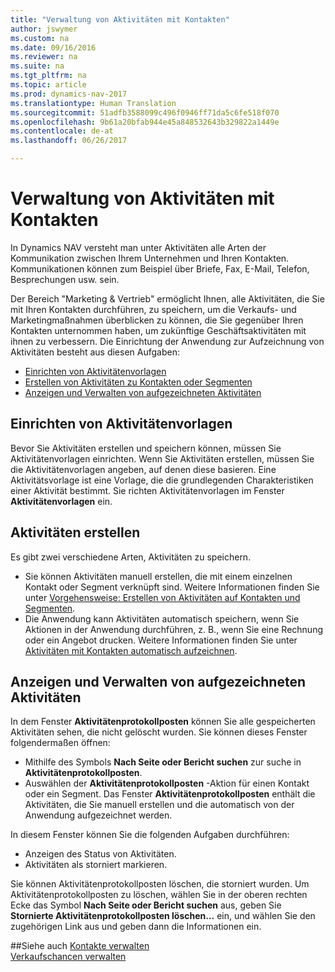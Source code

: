 ```yaml
---
title: "Verwaltung von Aktivitäten mit Kontakten"
author: jswymer
ms.custom: na
ms.date: 09/16/2016
ms.reviewer: na
ms.suite: na
ms.tgt_pltfrm: na
ms.topic: article
ms.prod: dynamics-nav-2017
ms.translationtype: Human Translation
ms.sourcegitcommit: 51adfb3588099c496f0946ff71da5c6fe518f070
ms.openlocfilehash: 9b61a20bfab944e45a848532643b329822a1449e
ms.contentlocale: de-at
ms.lasthandoff: 06/26/2017

---
```

# <a name="managing-interactions-with-contacts"></a>Verwaltung von Aktivitäten mit Kontakten
In Dynamics NAV versteht man unter Aktivitäten alle Arten der Kommunikation zwischen Ihrem Unternehmen und Ihren Kontakten. Kommunikationen können zum Beispiel über Briefe, Fax, E-Mail, Telefon, Besprechungen usw. sein.

Der Bereich "Marketing & Vertrieb" ermöglicht Ihnen, alle Aktivitäten, die Sie mit Ihren Kontakten durchführen, zu speichern, um die Verkaufs- und Marketingmaßnahmen überblicken zu können, die Sie gegenüber Ihren Kontakten unternommen haben, um zukünftige Geschäftsaktivitäten mit ihnen zu verbessern. Die Einrichtung der Anwendung zur Aufzeichnung von Aktivitäten besteht aus diesen Aufgaben:

* [Einrichten von Aktivitätenvorlagen](#setting-up-interaction-templates)
* [Erstellen von Aktivitäten zu Kontakten oder Segmenten](#creating-interactions-on-contacts-or-segments)
* [Anzeigen und Verwalten von aufgezeichneten Aktivitäten](#view-and-manage-recorded-interactions)

## <a name="set-up-interaction-templates"></a>Einrichten von Aktivitätenvorlagen
Bevor Sie Aktivitäten erstellen und speichern können, müssen Sie Aktivitätenvorlagen einrichten. Wenn Sie Aktivitäten erstellen, müssen Sie die Aktivitätenvorlagen angeben, auf denen diese basieren. Eine Aktivitätsvorlage ist eine Vorlage, die die grundlegenden Charakteristiken einer Aktivität bestimmt.
Sie richten Aktivitätenvorlagen im Fenster **Aktivitätenvorlagen** ein.  

## <a name="create-interactions"></a>Aktivitäten erstellen
Es gibt zwei verschiedene Arten, Aktivitäten zu speichern.

* Sie können Aktivitäten manuell erstellen, die mit einem einzelnen Kontakt oder Segment verknüpft sind. Weitere Informationen finden Sie unter [Vorgehensweise: Erstellen von Aktivitäten auf Kontakten und Segmenten](marketing-how-create-interactions.md).  
* Die Anwendung kann Aktivitäten automatisch speichern, wenn Sie Aktionen in der Anwendung durchführen, z. B., wenn Sie eine Rechnung oder ein Angebot drucken. Weitere Informationen finden Sie unter [Aktivitäten mit Kontakten automatisch aufzeichnen](marketing-auto-record-interactions.md).

## <a name="view-and-manage-recorded-interactions"></a>Anzeigen und Verwalten von aufgezeichneten Aktivitäten
In dem Fenster **Aktivitätenprotokollposten** können Sie alle gespeicherten Aktivitäten sehen, die nicht gelöscht wurden. Sie können dieses Fenster folgendermaßen öffnen:

* Mithilfe des Symbols **Nach Seite oder Bericht suchen** zur suche in **Aktivitätenprotokollposten**.
* Auswählen der **Aktivitätenprotokollposten** -Aktion für einen Kontakt oder ein Segment.
Das Fenster **Aktivitätenprotokollposten** enthält die Aktivitäten, die Sie manuell erstellen und die automatisch von der Anwendung aufgezeichnet werden.

In diesem Fenster können Sie die folgenden Aufgaben durchführen:

* Anzeigen des Status von Aktivitäten.
* Aktivitäten als storniert markieren.

Sie können Aktivitätenprotokollposten löschen, die storniert wurden. Um Aktivitätenprotokollposten zu löschen, wählen Sie in der oberen rechten Ecke das Symbol **Nach Seite oder Bericht suchen** aus, geben Sie **Stornierte Aktivitätenprotokollposten löschen...** ein, und wählen Sie den zugehörigen Link aus und geben dann die Informationen ein.

##<a name="see-also"></a>Siehe auch
[Kontakte verwalten](marketing-contacts.md)  
[Verkaufschancen verwalten](marketing-manage-sales-opportunities.md)  

